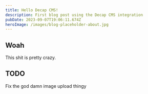 ```yaml
---
title: Hello Decap CMS!
description: First blog post using the Decap CMS integration
pubDate: 2023-09-07T19:06:11.674Z
heroImage: /images/blog-placeholder-about.jpg
---
```

## W﻿oah

T﻿his shit is pretty crazy.

## T﻿ODO

F﻿ix the god damn image upload thingy